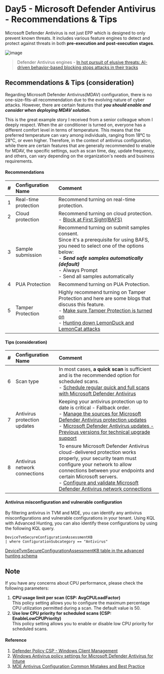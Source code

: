 # Day5 - Microsoft Defender Antivirus - Recommendations & Tips
Microsoft Defender Antivirus is not just EPP which is designed to only prevent known threats. It includes various feature engines to detect and protect against threats in both **pre-execution and post-execution stages**.

![image](https://github.com/LearningKijo/SecurityResearcher-Note/assets/120234772/da052b9d-cf65-47da-9727-eff144aff868)
> Defender Antivirus engines - [In hot pursuit of elusive threats: AI-driven behavior-based blocking stops attacks in their tracks](https://www.microsoft.com/en-us/security/blog/2019/10/08/in-hot-pursuit-of-elusive-threats-ai-driven-behavior-based-blocking-stops-attacks-in-their-tracks/) 

## Recommendations & Tips (consideration)
Regarding Microsoft Defender Antivirus(MDAV) configuration, there is no one-size-fits-all recommendation due to the evolving nature of cyber attacks. 
However, there are certain features that ***you should enable and consider when deploying MDAV solution.***

This is the great example story I received from a senior colleague whom I deeply respect. When the air conditioner is turned on, everyone has a different comfort level in terms of temperature. This means that the preferred temperature can vary among individuals, ranging from 18°C to 28°C, or even higher. Therefore, in the context of antivirus configuration, while there are certain features that are generally recommended to enable for MDAV, the specific settings, such as scan time, day, update frequency, and others, can vary depending on the organization's needs and business requirements.

#### Recommendations
| # | Configuration Name | Comment |
| :-- | :-- | :-- | 
| 1 | Real-time protection | Recommend turning on real-time protection. |
| 2 | Cloud protection | Recommend turning on cloud protection. <br> - [Block at First Sight(BAFS)](https://learn.microsoft.com/en-us/microsoft-365/security/defender-endpoint/configure-block-at-first-sight-microsoft-defender-antivirus?view=o365-worldwide) |
| 3 | Sample submission | Recommend turning on submit samples consent. <br>  Since it's a prerequisite for using BAFS, you need to select one of the options below: <br> - ***Send safe samples automatically (default)*** <br> - Always Prompt  <br> - Send all samples automatically|
| 4 | PUA Protection | Recommend turning on PUA Protection.
| 5 | Tamper Protection | Highly recommend turning on Tamper Protection and here are some blogs that discuss this feature. <br> - [Make sure Tamper Protection is turned on](https://techcommunity.microsoft.com/t5/microsoft-defender-for-endpoint/make-sure-tamper-protection-is-turned-on/ba-p/2695568) <br> - [Hunting down LemonDuck and LemonCat attacks](https://www.microsoft.com/en-us/security/blog/2021/07/29/when-coin-miners-evolve-part-2-hunting-down-lemonduck-and-lemoncat-attacks/) |

#### Tips (consideration)
| # | Configuration Name | Comment |
| :-- | :-- | :-- | 
| 6 | Scan type  | In most cases, **a quick scan** is sufficient and is the recommended option for scheduled scans. <br> - [Schedule regular quick and full scans with Microsoft Defender Antivirus](https://learn.microsoft.com/en-us/microsoft-365/security/defender-endpoint/schedule-antivirus-scans?view=o365-worldwide)|
| 7 | Antivirus protection updates |Keeping your antivirus protection up to date is critical - Fallback order. <br> - [Manage the sources for Microsoft Defender Antivirus protection updates](https://learn.microsoft.com/en-us/microsoft-365/security/defender-endpoint/manage-protection-updates-microsoft-defender-antivirus?view=o365-worldwide)<br> - [Microsoft Defender Antivirus updates - Previous versions for technical upgrade support](https://learn.microsoft.com/en-us/microsoft-365/security/defender-endpoint/msda-updates-previous-versions-technical-upgrade-support?view=o365-worldwide) |
| 8 | Antivirus network connections | To ensure Microsoft Defender Antivirus cloud-delivered protection works properly, your security team must configure your network to allow connections between your endpoints and certain Microsoft servers. <br> - [Configure and validate Microsoft Defender Antivirus network connections](https://learn.microsoft.com/en-us/microsoft-365/security/defender-endpoint/configure-network-connections-microsoft-defender-antivirus?view=o365-worldwide) | 

#### Antivirus misconfiguration and vulnerable configuration
By filtering antivirus in TVM and MDE, you can identify any antivirus misconfigurations and vulnerable configurations in your tenant. 
Using KQL with Advanced Hunting, you can also identify these configurations by using the following KQL query.

```kql
DeviceTvmSecureConfigurationAssessmentKB
| where ConfigurationSubcategory == "Antivirus"
```
[DeviceTvmSecureConfigurationAssessmentKB table in the advanced hunting schema](https://learn.microsoft.com/en-us/microsoft-365/security/defender/advanced-hunting-devicetvmsecureconfigurationassessmentkb-table?view=o365-worldwide)

## Note
If you have any concerns about CPU performance, please check the following parameters:
 
1. **CPU usage limit per scan (CSP: AvgCPULoadFactor)** <br>
This policy setting allows you to configure the maximum percentage CPU utilization permitted during a scan. The default value is 50.
2. **Use low CPU priority for scheduled scans (CSP: EnableLowCPUPriority)**<br>
This policy setting allows you to enable or disable low CPU priority for scheduled scans.


#### Reference
1. [Defender Policy CSP - Windows Client Management](https://learn.microsoft.com/en-us/windows/client-management/mdm/policy-csp-defender?WT.mc_id=Portal-fx)
2. [Windows Antivirus policy settings for Microsoft Defender Antivirus for Intune](https://learn.microsoft.com/en-us/mem/intune/protect/antivirus-microsoft-defender-settings-windows)
3. [MDE Antivirus Configuration Common Mistakes and Best Practice](https://techcommunity.microsoft.com/t5/core-infrastructure-and-security/mde-antivirus-configuration-common-mistakes-and-best-practice/ba-p/2127405)


